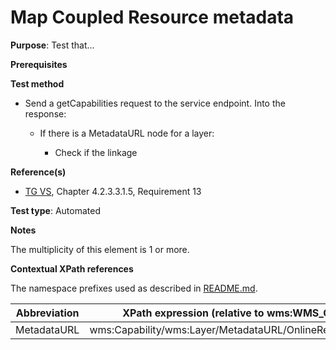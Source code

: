 # Map Coupled Resource metadata

**Purpose**: Test that...

**Prerequisites**

**Test method**

* Send a getCapabilities request to the service endpoint. Into the response:

  * If there is a MetadataURL node for a layer:

    * Check if the linkage 

**Reference(s)**
* [TG VS](./README.md#ref_TG_VS), Chapter 4.2.3.3.1.5, Requirement 13

**Test type**: Automated

**Notes**

The multiplicity of this element is 1 or more.

**Contextual XPath references**

The namespace prefixes used as described in [README.md](./README.md#namespaces).

Abbreviation                                               |  XPath expression (relative to wms:WMS_Capabilities)
---------------------------------------------------------- | -------------------------------------------------------------------------
MetadataURL <a name="MetadataURL"></a>  |  wms:Capability/wms:Layer/MetadataURL/OnlineResource/@xlink:href
